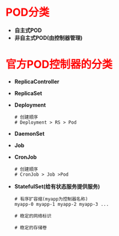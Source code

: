 # <font color= 'RED'>POD分类</font>

- **自主式POD**
- **非自主式POD(由控制器管理)**

# <font color = 'red'>官方POD控制器的分类</font>

- **ReplicaController**

- **ReplicaSet**

- **Deployment**

  ```shell
  # 创建顺序
  # Deployment > RS > Pod
  ```

- **DaemonSet**

- **Job**

- **CronJob**

  ```shell
  # 创建顺序
  # CronJob > Job >Pod
  ```

- **StatefulSet(给有状态服务提供服务)**

  ```shell
  # 有序扩容缩(myapp为控制器名称)
  myapp-0 myapp-1 myapp-2 myapp-3 ...
  ```

  ```shell
  # 稳定的网络标识
  ```

  ```shell
  # 稳定的存储卷
  ```

  



